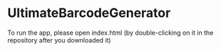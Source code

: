 # UltimateBarcodeGenerator

To run the app, please open index.html (by double-clicking on it in the repository after you downloaded it)

